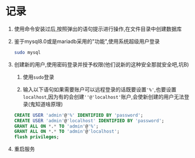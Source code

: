 # 记录

1. 使用命令安装过后,按照弹出的语句提示进行操作,在文件目录中创建数据库

2. 鉴于mysql8.0或是mariadb采用的"功能",使用系统超级用户登录
   
   ```bash
   sudo mysql
   ```

3. 创建新的用户,使用密码登录并授予权限(他们说新的这种安全那就安全吧,坑B)
   
   1. 使用`sudo`登录
   
   2. 输入以下语句如果需要账户可以远程登录的话既要设置`'%'`,也要设置`localhost`,因为有的会创建`''@'localhost'`账户,会使新创建的用户无法登录(鬼知道啥原理)
   
   ```sql
   CREATE USER 'admin'@'%' IDENTIFIED BY 'password';
   CREATE USER 'admin'@'localhost' IDENTIFIED BY 'password';
   GRANT ALL ON *.* TO 'admin'@'%';
   GRANT ALL ON *.* TO 'admin'@'localhost';
   flush privileges;
   ```

4. 重启服务
